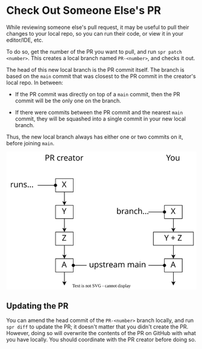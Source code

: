 # Check Out Someone Else's PR

While reviewing someone else's pull request, it may be useful to pull their changes to your local repo, so you can run their code, or view it in your editor/IDE, etc.

To do so, get the number of the PR you want to pull, and run `spr patch <number>`. This creates a local branch named `PR-<number>`, and checks it out.

The head of this new local branch is the PR commit itself. The branch is based on the `main` commit that was closest to the PR commit in the creator's local repo. In between:

- If the PR commit was directly on top of a `main` commit, then the PR commit will be the only one on the branch.

- If there were commits between the PR commit and the nearest `main` commit, they will be squashed into a single commit in your new local branch.

Thus, the new local branch always has either one or two commits on it, before joining `main`.

![Diagram of the branching scheme](../images/patch.svg)

## Updating the PR

You can amend the head commit of the `PR-<number>` branch locally, and run `spr diff` to update the PR; it doesn't matter that you didn't create the PR. However, doing so will overwrite the contents of the PR on GitHub with what you have locally. You should coordinate with the PR creator before doing so.

